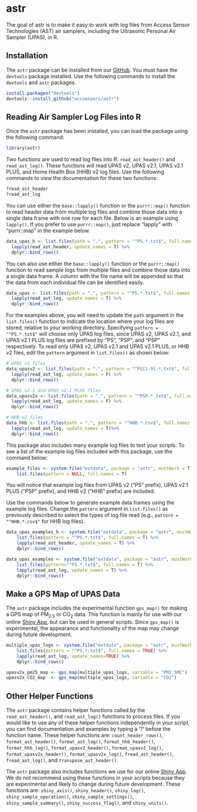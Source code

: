 
<!-- README.md is generated from README.Rmd. Please edit that file -->

# astr

<!-- badges: start -->
<!-- badges: end -->

The goal of astr is to make it easy to work with log files from Access
Sensor Technologies (AST) air samplers, including the Ultrasonic
Personal Air Sampler (UPAS), in R.

## Installation

The `astr` package can be installed from our
[GitHub](https://github.com/accsensors/astr). You must have the
`devtools` package installed. Use the following commands to install the
`devtools` and `astr` packages.

``` r
install.packages("devtools")
devtools::install_github("accsensors/astr")
```

## Reading Air Sampler Log Files into R

Once the `astr` package has been installed, you can load the package
using the following command:

``` r
library(astr)
```

Two functions are used to read log files into R: `read_ast_header()` and
`read_ast_log()`. These functions will read UPAS v2, UPAS v2.1, UPAS
v2.1 PLUS, and Home Health Box (HHB) v2 log files. Use the following
commands to view the documentation for these two functions:

``` r
?read_ast_header
?read_ast_log
```

You can use either the `base::lapply()` function or the `purrr::map()`
function to read header data from multiple log files and combine those
data into a single data frame with one row for each file. Below is an
example using `lapply()`. If you prefer to use `purrr::map()`, just
replace “lapply” with “purrr::map” in the example below.

``` r
data_upas_h <- list.files(path = ".", pattern = "^PS.*.txt$", full.names = T) %>%
  lapply(read_ast_header, update_names = T) %>%
  dplyr::bind_rows()
```

You can also use either the `base::lapply()` function or the
`purrr::map()` function to read sample logs from multiple files and
combine those data into a single data frame. A column with the file name
will be appended so that the data from each individual file can be
identified easily.

``` r
data_upas <- list.files(path = ".", pattern = "^PS.*.txt$", full.names = T) %>%
  lapply(read_ast_log, update_names = T) %>%
  dplyr::bind_rows()
```

For the examples above, you will need to update the `path` argument in
the `list.files()` function to indicate the location where your log
files are stored, relative to your working directory. Specifying
`pattern = "^PS.*.txt$"` will choose only UPAS log files, since UPAS v2,
UPAS v2.1, and UPAS v2.1 PLUS log files are prefixed by “PS”, “PSP”, and
“PSP” respectively. To read only UPAS v2, UPAS v2.1 and UPAS v2.1 PLUS,
or HHB v2 files, edit the `pattern` argument in `list.files()` as shown
below:

``` r
# UPAS v2 files
data_upasv2 <- list.files(path = ".", pattern = "^PS[1-9].*.txt$", full.names = T) %>%
  lapply(read_ast_log, update_names = F) %>%
  dplyr::bind_rows()

# UPAS v2.1 and UPAS v2.1 PLUS files
data_upasv2x <- list.files(path = ".", pattern = "^PSP.*.txt$", full.names = T) %>%
  lapply(read_ast_log, update_names = F) %>%
  dplyr::bind_rows()

# HHB v2 files
data_hhb <- list.files(path = ".", pattern = "^HHB.*.csv$", full.names = T) %>%
  lapply(read_ast_log, update_names = T)%>%
  dplyr::bind_rows()
```

This package also includes many example log files to test your scripts.
To see a list of the example log files included with this package, use
the command below:

``` r
example_files <- system.file("extdata", package = "astr", mustWork = T) |>
    list.files(pattern = NULL, full.names = T)
```

You will notice that example log files from UPAS v2 (“PS” prefix), UPAS
v2.1 PLUS (“PSP” prefix), and HHB v2 (“HHB” prefix) are included.

Use the commands below to generate example data frames using the example
log files. Change the `pattern` argument in `list.files()` as previously
described to select the types of log file read (e.g.,
`pattern = "^HHB.*.csv$"` for HHB log files).

``` r
data_upas_examples_h <- system.file("extdata", package = "astr", mustWork = T) |>
    list.files(pattern = "^PS.*.txt$", full.names = T) %>%
    lapply(read_ast_header, update_names = T) %>%
    dplyr::bind_rows()
```

``` r
data_upas_examples <- system.file("extdata", package = "astr", mustWork = T) |>
    list.files(pattern="^PS.*.txt$", full.names = T) %>%
    lapply(read_ast_log, update_names = T) %>%
    dplyr::bind_rows()
```

## Make a GPS Map of UPAS Data

The `astr` package includes the experimental function `gps_map()` for
making a GPS map of PM<sub>2.5</sub> or CO<sub>2</sub> data. This
function is mainly for use with our online [Shiny
App](https://accsensors.shinyapps.io/shinyAST/), but can be used in
general scripts. Since `gps_map()` is experimental, the appearance and
functionality of the map may change during future development.

``` r
multiple_upas_logs <- system.file("extdata", package = "astr", mustWork = TRUE) |>
    list.files(pattern = "^PS.*.txt$", full.names = TRUE) %>%
    lapply(read_ast_log, update_names=TRUE) %>%
    dplyr::bind_rows()

upasv2x_pm25_map <- gps_map(multiple_upas_logs, variable = "PM2_5MC")
upasv2x_CO2_map  <- gps_map(multiple_upas_logs, variable = "CO2")
```

## Other Helper Functions

The `astr` package contains helper functions called by the
`read_ast_header()`, and `read_ast_log()` functions to process files. If
you would like to use any of these helper functions independently in
your script, you can find documentation and examples by typing a ‘?’
before the function name. These helper functions are:
`count_header_rows()`, `format_ast_header()`, `format_ast_log()`,
`format_hhb_header()`, `format_hhb_log()`, `format_upasv2_header()`,
`format_upasv2_log()`, `format_upasv2x_header()`,
`format_upasv2x_log()`, `fread_ast_header()`, `fread_ast_log()`, and
`transpose_ast_header()`.

The `astr` package also includes functions we use for our online [Shiny
App](https://accsensors.shinyapps.io/shinyAST/). We do not recommend
using these functions in your scripts because they are experimental and
likely to change during future development. These functions are:
`shiny_axis()`, `shiny_header()`, `shiny_log()`,
`shiny_sample_operation()`, `shiny_sample_settings()`,
`shiny_sample_summary()`, `shiny_success_flag()`, and `shiny_units()`.
